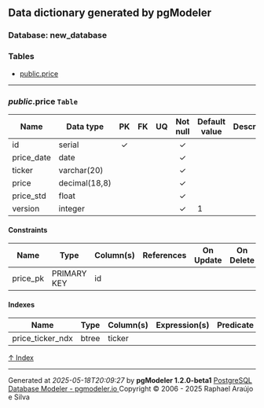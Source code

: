 ## Data dictionary generated by pgModeler

<a name="index"></a>
### Database: new_database

### Tables
* [public.price](#public.price)

---

<a name="public.price"></a>
### _public_.**price** `Table`
| Name | Data type  | PK | FK | UQ  | Not null | Default value | Description |
| --- | --- | :---: | :---: | :---: | :---: | --- | --- |
| id | serial | &#10003; |  |  | &#10003; |  |  |
| price_date | date |  |  |  | &#10003; |  |  |
| ticker | varchar(20) |  |  |  | &#10003; |  |  |
| price | decimal(18,8) |  |  |  | &#10003; |  |  |
| price_std | float |  |  |  | &#10003; |  |  |
| version | integer |  |  |  | &#10003; | 1 |  |

#### Constraints
| Name | Type | Column(s) | References | On Update | On Delete | Expression | Description |
|  --- | --- | --- | --- | --- | --- | --- | --- |
| price_pk | PRIMARY KEY | id |  |  |  |  |  |

#### Indexes
| Name | Type | Column(s) | Expression(s) | Predicate | Description |
|  --- | --- | --- | --- | --- | --- |
| price_ticker_ndx | btree | ticker |  |  |  |

[&uarr; Index](#index)

---

Generated at _2025-05-18T20:09:27_ by **pgModeler 1.2.0-beta1**
[PostgreSQL Database Modeler - pgmodeler.io ](https://pgmodeler.io)
Copyright © 2006 - 2025 Raphael Araújo e Silva 
